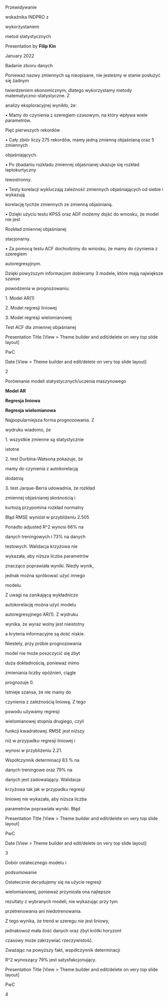﻿<a name="br1"></a> 

Przewidywanie

wskaźnika INDPRO z

wykorzystaniem

metod statystycznych

Presentation by **Filip Kin**

January 2022



<a name="br2"></a> 

Badanie zbioru danych

Ponieważ nazwy zmiennych są nieopisane, nie jesteśmy w stanie posłużyć się żadnym

twierdzeniem ekonomicznym, dlatego wykorzystamy metody matematyczno-statystyczne. Z

analizy eksploracyjnej wynikło, że:

• Mamy do czynienia z szeregiem czasowym, na który wpływa wiele parametrów.

Pięć pierwszych rekordów

• Cały zbiór liczy 275 rekordów, mamy jedną zmienną objaśnianą oraz 5 zmiennych

objaśniających.

• Po zbadaniu rozkładu zmiennej objaśnianej ukazuje się rozkład leptokurtyczny

lewostronny.

• Testy korelacji wykluczają zależność zmiennych objaśniających od siebie i wykazują

korelację tychże zmiennych ze zmienną objaśnianą.

• Dzięki użyciu testu KPSS oraz ADF możemy dojść do wniosku, że model nie jest

Rozkład zmiennej objaśnianej

stacjonarny.

• Za pomocą testu ACF dochodzimy do wniosku, że mamy do czynienia z szeregiem

autoregresyjnym.

Dzięki powyższym informacjom dobieramy 3 modele, które mają największe szanse

powodzenia w prognozowaniu:

1\. Model AR(1)

2\. Model regresji liniowej

3\. Model regresji wielomianowej

Test ACF dla zmiennej objaśnianej

Presentation Title [View > Theme builder and edit/delete on very top slide layout]

PwC

Date [View > Theme builder and edit/delete on very top slide layout]

2



<a name="br3"></a> 

Porównanie modeli statystycznych/uczenia maszynowego

**Model AR**

**Regresja liniowa**

**Regresja wielomianowa**

Najpopularniejsza forma prognozowania. Z

wydruku wiadomo, że

1\. wszystkie zmienne są statystycznie

istotne

2\. test Durbina-Watsona pokazuje, że

mamy do czynienia z autokorelacją

dodatnią

3\. test Jarque-Berra udowadnia, że rozkład

zmiennej objaśnianej skośnością i

kurtozą przypomina rozkład normalny

Błąd RMSE wyniósł w przybliżeniu 2.505

Ponadto adjusted R^2 wynosi 66% na

danych treningowych i 73% na danych

testowych. Walidacja krzyżowa nie

wykazała, aby niższa liczba parametrów

znacząco poprawiała wyniki. Niezły wynik,

jednak można spróbować użyć innego

modelu.

Z uwagi na zanikającą wykładniczo

autokorelację można użyć modelu

autoregresyjnego AR(1). Z wydruku

wynika, że wyraz wolny jest nieistotny

a kryteria informacyjne są dość niskie.

Niestety, przy próbie prognozowania

model nie może poszczycić się zbyt

duża dokładnością, ponieważ mimo

zmieniania liczby opóźnień, ciągle

prognozuje 0.

Istnieje szansa, że nie mamy do

czynienia z zależnością liniową. Z tego

powodu używamy regresji

wielomianowej stopnia drugiego, czyli

funkcji kwadratowej. RMSE jest niższy

niż w przypadku regresji liniowej i

wynosi w przybliżeniu 2.21.

Współczynnik determinacji 83 % na

danych treningowe oraz 79% na

danych jest zadowalający. Walidacja

krzyżowa tak jak w przypadku regresji

liniowej nie wykazała, aby niższa liczba

parametrów poprawiała wyniki. Błąd

Presentation Title [View > Theme builder and edit/delete on very top slide layout]

PwC

Date [View > Theme builder and edit/delete on very top slide layout]

3



<a name="br4"></a> 

Dobór ostatecznego modelu i

podsumowanie

Ostatecznie decydujemy się na użycie regresji

wielomianowej, ponieważ przyniosła ona najlepsze

rezultaty z wybranych modeli, nie wykazując przy tym

przetrenowania ani niedotrenowania.

Z tego wynika, że trend w szeregu nie jest liniowy,

jednakowoż mała ilość danych oraz zbyt krótki horyzont

czasowy może zakrzywiać rzeczywistość.

Zważając na powyższy fakt, współczynnik determinacji

R^2 wynoszący 79% jest satysfakcjonujący.

Presentation Title [View > Theme builder and edit/delete on very top slide layout]

PwC

4

